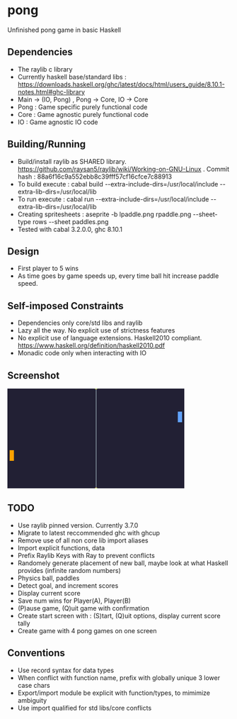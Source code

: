 # pong
Unfinished pong game in basic Haskell

## Dependencies
* The raylib c library
* Currently haskell base/standard libs : https://downloads.haskell.org/ghc/latest/docs/html/users_guide/8.10.1-notes.html#ghc-library
* Main -> (IO, Pong) , Pong -> Core, IO -> Core
* Pong : Game specific purely functional code
* Core : Game agnostic purely functional code
* IO : Game agnostic IO code

## Building/Running
* Build/install raylib as SHARED library. https://github.com/raysan5/raylib/wiki/Working-on-GNU-Linux . Commit hash : 88a6f16c9a552ebb8c39fff57cf16cfce7c88913
* To build execute : cabal build --extra-include-dirs=/usr/local/include --extra-lib-dirs=/usr/local/lib
* To run execute : cabal run --extra-include-dirs=/usr/local/include --extra-lib-dirs=/usr/local/lib
* Creating spritesheets : aseprite -b lpaddle.png rpaddle.png --sheet-type rows --sheet paddles.png
* Tested with cabal 3.2.0.0, ghc 8.10.1

## Design
* First player to 5 wins
* As time goes by game speeds up, every time ball hit increase paddle speed.

## Self-imposed Constraints
* Dependencies only core/std libs and raylib
* Lazy all the way. No explicit use of strictness features
* No explicit use of language extensions. Haskell2010 compliant. https://www.haskell.org/definition/haskell2010.pdf
* Monadic code only when interacting with IO

## Screenshot
![Screenshot image](https://github.com/danielc777888/pong/blob/main/screenshot.png "Screenshot")

## TODO
* Use raylib pinned version. Currently 3.7.0
* Migrate to latest reccommended ghc with ghcup
* Remove use of all non core lib import aliases
* Import explicit functions, data
* Prefix Raylib Keys with Ray to prevent conflicts
* Randomely generate placement of new ball, maybe look at what Haskell provides (infinite random numbers)
* Physics ball, paddles
* Detect goal, and increment scores
* Display current score
* Save num wins for Player(A), Player(B)
* (P)ause game, (Q)uit game with confirmation
* Create start screen with : (S)tart, (Q)uit options, display current score tally
* Create game with 4 pong games on one screen

## Conventions
* Use record syntax for data types
* When conflict with function name, prefix with globally unique 3 lower case chars
* Export/import module be explicit with function/types, to mimimize ambiguity
* Use import qualified for std libs/core conflicts